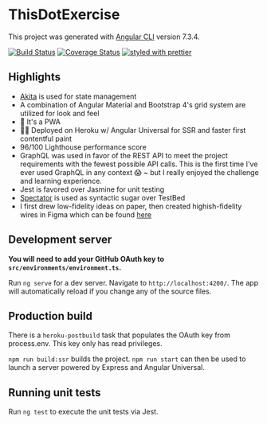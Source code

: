 # ThisDotExercise

This project was generated with [Angular CLI](https://github.com/angular/angular-cli) version 7.3.4.

[![Build Status](https://travis-ci.com/wescopeland/this-dot-exercise.svg?branch=master)](https://travis-ci.com/wescopeland/this-dot-exercise)
[![Coverage Status](https://coveralls.io/repos/github/wescopeland/this-dot-exercise/badge.svg?branch=master)](https://coveralls.io/github/wescopeland/this-dot-exercise?branch=master)
[![styled with prettier](https://img.shields.io/badge/styled_with-prettier-ff69b4.svg?style=flat-square)](https://github.com/prettier/prettier)

## Highlights

- [Akita](https://github.com/datorama/akita) is used for state management
- A combination of Angular Material and Bootstrap 4's grid system are utilized for look and feel
- 💪 It's a PWA
- 💪💪 Deployed on Heroku w/ Angular Universal for SSR and faster first contentful paint
- 96/100 Lighthouse performance score
- GraphQL was used in favor of the REST API to meet the project requirements with the fewest possible API calls. This is the first time I've ever used GraphQL in any context 😱 ~ but I really enjoyed the challenge and learning experience.
- Jest is favored over Jasmine for unit testing
- [Spectator](https://github.com/NetanelBasal/spectator) is used as syntactic sugar over TestBed
- I first drew low-fidelity ideas on paper, then created highish-fidelity wires in Figma which can be found [here](https://www.figma.com/file/EXE9MXuA7lxVqDShUwUd9AmG/This-Dot-Exercise?node-id=0%3A1)

## Development server

**You will need to add your GitHub OAuth key to `src/environments/environment.ts`.**

Run `ng serve` for a dev server. Navigate to `http://localhost:4200/`. The app will automatically reload if you change any of the source files.

## Production build

There is a `heroku-postbuild` task that populates the OAuth key from process.env. This key only has read privileges.

`npm run build:ssr` builds the project. `npm run start` can then be used to launch a server powered by Express and Angular Universal.

## Running unit tests

Run `ng test` to execute the unit tests via Jest.